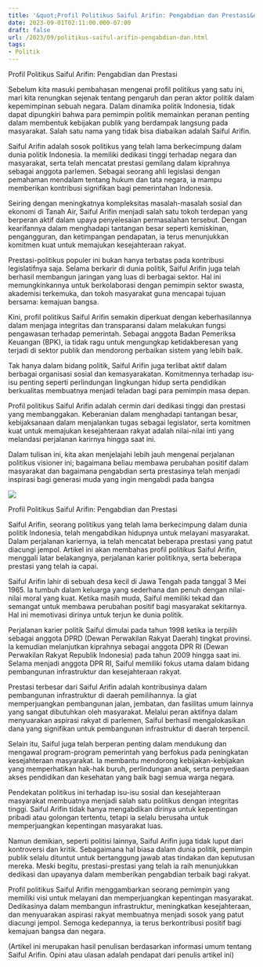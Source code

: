 ```yaml
---
title: '&quot;Profil Politikus Saiful Arifin: Pengabdian dan Prestasi&quot;'
date: 2023-09-01T02:11:00.000-07:00
draft: false
url: /2023/09/politikus-saiful-arifin-pengabdian-dan.html
tags: 
- Politik
---
```


  

Profil Politikus Saiful Arifin: Pengabdian dan Prestasi

  

Sebelum kita masuki pembahasan mengenai profil politikus yang satu ini, mari kita renungkan sejenak tentang pengaruh dan peran aktor politik dalam kepemimpinan sebuah negara. Dalam dinamika politik Indonesia, tidak dapat dipungkiri bahwa para pemimpin politik memainkan peranan penting dalam membentuk kebijakan publik yang berdampak langsung pada masyarakat. Salah satu nama yang tidak bisa diabaikan adalah Saiful Arifin.

  

Saiful Arifin adalah sosok politikus yang telah lama berkecimpung dalam dunia politik Indonesia. Ia memiliki dedikasi tinggi terhadap negara dan masyarakat, serta telah mencatat prestasi gemilang dalam kiprahnya sebagai anggota parlemen. Sebagai seorang ahli legislasi dengan pemahaman mendalam tentang hukum dan tata negara, ia mampu memberikan kontribusi signifikan bagi pemerintahan Indonesia.

  

Seiring dengan meningkatnya kompleksitas masalah-masalah sosial dan ekonomi di Tanah Air, Saiful Arifin menjadi salah satu tokoh terdepan yang berperan aktif dalam upaya penyelesaian permasalahan tersebut. Dengan kearifannya dalam menghadapi tantangan besar seperti kemiskinan, pengangguran, dan ketimpangan pendapatan, ia terus menunjukkan komitmen kuat untuk memajukan kesejahteraan rakyat.

  

Prestasi-politikus populer ini bukan hanya terbatas pada kontribusi legislatifnya saja. Selama berkarir di dunia politik, Saiful Arifin juga telah berhasil membangun jaringan yang luas di berbagai sektor. Hal ini memungkinkannya untuk berkolaborasi dengan pemimpin sektor swasta, akademisi terkemuka, dan tokoh masyarakat guna mencapai tujuan bersama: kemajuan bangsa.

  

Kini, profil politikus Saiful Arifin semakin diperkuat dengan keberhasilannya dalam menjaga integritas dan transparansi dalam melakukan fungsi pengawasan terhadap pemerintah. Sebagai anggota Badan Pemeriksa Keuangan (BPK), ia tidak ragu untuk mengungkap ketidakberesan yang terjadi di sektor publik dan mendorong perbaikan sistem yang lebih baik.

  

Tak hanya dalam bidang politik, Saiful Arifin juga terlibat aktif dalam berbagai organisasi sosial dan kemasyarakatan. Komitmennya terhadap isu-isu penting seperti perlindungan lingkungan hidup serta pendidikan berkualitas membuatnya menjadi teladan bagi para pemimpin masa depan.

  

Profil politikus Saiful Arifin adalah cermin dari dedikasi tinggi dan prestasi yang membanggakan. Keberanian dalam menghadapi tantangan besar, kebijaksanaan dalam menjalankan tugas sebagai legislator, serta komitmen kuat untuk memajukan kesejahteraan rakyat adalah nilai-nilai inti yang melandasi perjalanan karirnya hingga saat ini.

  

Dalam tulisan ini, kita akan menjelajahi lebih jauh mengenai perjalanan politikus visioner ini; bagaimana beliau membawa perubahan positif dalam masyarakat dan bagaimana pengabdian serta prestasinya telah menjadi inspirasi bagi generasi muda yang ingin mengabdi pada bangsa

  

![](https://www.patinews.com/wp-content/uploads/2020/12/Saiful-Arifin-Nyatakan-Mundur-Sebagai-Ketum-Persipa.jpg)

  

Profil Politikus Saiful Arifin: Pengabdian dan Prestasi

  

Saiful Arifin, seorang politikus yang telah lama berkecimpung dalam dunia politik Indonesia, telah mengabdikan hidupnya untuk melayani masyarakat. Dalam perjalanan kariernya, ia telah mencatat beberapa prestasi yang patut diacungi jempol. Artikel ini akan membahas profil politikus Saiful Arifin, menggali latar belakangnya, perjalanan karier politiknya, serta beberapa prestasi yang telah ia capai.

  

Saiful Arifin lahir di sebuah desa kecil di Jawa Tengah pada tanggal 3 Mei 1965. Ia tumbuh dalam keluarga yang sederhana dan penuh dengan nilai-nilai moral yang kuat. Ketika masih muda, Saiful memiliki tekad dan semangat untuk membawa perubahan positif bagi masyarakat sekitarnya. Hal ini memotivasi dirinya untuk terjun ke dunia politik.

  

Perjalanan karier politik Saiful dimulai pada tahun 1998 ketika ia terpilih sebagai anggota DPRD (Dewan Perwakilan Rakyat Daerah) tingkat provinsi. Ia kemudian melanjutkan kiprahnya sebagai anggota DPR RI (Dewan Perwakilan Rakyat Republik Indonesia) pada tahun 2009 hingga saat ini. Selama menjadi anggota DPR RI, Saiful memiliki fokus utama dalam bidang pembangunan infrastruktur dan kesejahteraan rakyat.

  

Prestasi terbesar dari Saiful Arifin adalah kontribusinya dalam pembangunan infrastruktur di daerah pemilihannya. Ia giat memperjuangkan pembangunan jalan, jembatan, dan fasilitas umum lainnya yang sangat dibutuhkan oleh masyarakat. Melalui peran aktifnya dalam menyuarakan aspirasi rakyat di parlemen, Saiful berhasil mengalokasikan dana yang signifikan untuk pembangunan infrastruktur di daerah terpencil.

  

Selain itu, Saiful juga telah berperan penting dalam mendukung dan mengawal program-program pemerintah yang berfokus pada peningkatan kesejahteraan masyarakat. Ia membantu mendorong kebijakan-kebijakan yang memperhatikan hak-hak buruh, perlindungan anak, serta penyediaan akses pendidikan dan kesehatan yang baik bagi semua warga negara.

  

Pendekatan politikus ini terhadap isu-isu sosial dan kesejahteraan masyarakat membuatnya menjadi salah satu politikus dengan integritas tinggi. Saiful Arifin tidak hanya mengabdikan dirinya untuk kepentingan pribadi atau golongan tertentu, tetapi ia selalu berusaha untuk memperjuangkan kepentingan masyarakat luas.

  

Namun demikian, seperti politisi lainnya, Saiful Arifin juga tidak luput dari kontroversi dan kritik. Sebagaimana hal biasa dalam dunia politik, pemimpin publik selalu dituntut untuk bertanggung jawab atas tindakan dan keputusan mereka. Meski begitu, prestasi-prestasi yang telah ia raih menunjukkan dedikasi dan upayanya dalam memberikan pengabdian terbaik bagi rakyat.

  

Profil politikus Saiful Arifin menggambarkan seorang pemimpin yang memiliki visi untuk melayani dan memperjuangkan kepentingan masyarakat. Dedikasinya dalam membangun infrastruktur, meningkatkan kesejahteraan, dan menyuarakan aspirasi rakyat membuatnya menjadi sosok yang patut diacungi jempol. Semoga kedepannya, ia terus berkontribusi positif bagi kemajuan bangsa dan negara.

  

(Artikel ini merupakan hasil penulisan berdasarkan informasi umum tentang Saiful Arifin. Opini atau ulasan adalah pendapat dari penulis artikel ini)